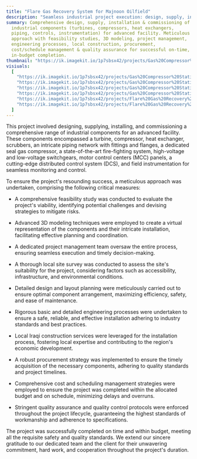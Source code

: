```yaml
---
title: "Flare Gas Recovery System for Majnoon Oilfield"
description: "Seamless industrial project execution: design, supply, installation & commissioning of turbines, compressors, heat exchangers, piping, instrumentation & control systems. Leveraging 3D modeling, local expertise & stringent quality protocols for on-time, within-budget project delivery."
summary: Comprehensive design, supply, installation & commissioning of
  industrial components (turbines, compressors, heat exchangers,
  piping, controls, instrumentation) for advanced facility. Meticulous
  approach with feasibility studies, 3D modeling, project management,
  engineering processes, local construction, procurement,
  cost/schedule management & quality assurance for successful on-time,
  in-budget completion.
thumbnail: "https://ik.imagekit.io/1p7sbsx42/projects/Gas%20Compressor%20Station/image002.jpg?tr=w-800,h-1200?updatedAt=1715338295325"
visiuals:
  [
    "https://ik.imagekit.io/1p7sbsx42/projects/Gas%20Compressor%20Station/image002.jpg?tr=w-800,h-1200?updatedAt=1715338295325",
    "https://ik.imagekit.io/1p7sbsx42/projects/Gas%20Compressor%20Station/20240123_123317.jpg?tr=w-800,h-1200?updatedAt=1715338295077",
    "https://ik.imagekit.io/1p7sbsx42/projects/Gas%20Compressor%20Station/image003.jpg?tr=w-800,h-1200?updatedAt=1715338297048",
    "https://ik.imagekit.io/1p7sbsx42/projects/Gas%20Compressor%20Station/image001.jpg?tr=w-800,h-1200?updatedAt=1715338297706",
    "https://ik.imagekit.io/1p7sbsx42/projects/Flare%20Gas%20Recovery%20System/3.webp?tr=w-800,h-1200?updatedAt=1714365728754",
    "https://ik.imagekit.io/1p7sbsx42/projects/Flare%20Gas%20Recovery%20System/4.webp?tr=w-800,h-1200?updatedAt=1714365728719",
  ]
---
```


This project involved designing, supplying, installing, and commissioning a comprehensive range of industrial components for an advanced facility. These components encompassed a turbine, compressor, heat exchanger, scrubbers, an intricate piping network with fittings and flanges, a dedicated seal gas compressor, a state-of-the-art fire-fighting system, high-voltage and low-voltage switchgears, motor control centers (MCC) panels, a cutting-edge distributed control system (DCS), and field instrumentation for seamless monitoring and control.

To ensure the project's resounding success, a meticulous approach was undertaken, comprising the following critical measures:

- A comprehensive feasibility study was conducted to evaluate the project's viability, identifying potential challenges and devising strategies to mitigate risks.

- Advanced 3D modeling techniques were employed to create a virtual representation of the components and their intricate installation, facilitating effective planning and coordination.

- A dedicated project management team oversaw the entire process, ensuring seamless execution and timely decision-making.

- A thorough local site survey was conducted to assess the site's suitability for the project, considering factors such as accessibility, infrastructure, and environmental conditions.

- Detailed design and layout planning were meticulously carried out to ensure optimal component arrangement, maximizing efficiency, safety, and ease of maintenance.

- Rigorous basic and detailed engineering processes were undertaken to ensure a safe, reliable, and effective installation adhering to industry standards and best practices.

- Local Iraqi construction services were leveraged for the installation process, fostering local expertise and contributing to the region's economic development.

- A robust procurement strategy was implemented to ensure the timely acquisition of the necessary components, adhering to quality standards and project timelines.

- Comprehensive cost and scheduling management strategies were employed to ensure the project was completed within the allocated budget and on schedule, minimizing delays and overruns.

- Stringent quality assurance and quality control protocols were enforced throughout the project lifecycle, guaranteeing the highest standards of workmanship and adherence to specifications.

The project was successfully completed on time and within budget, meeting all the requisite safety and quality standards. We extend our sincere gratitude to our dedicated team and the client for their unwavering commitment, hard work, and cooperation throughout the project's duration.
